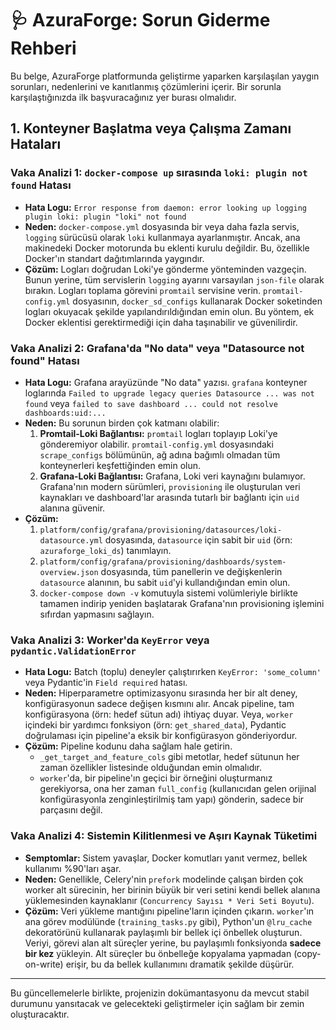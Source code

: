 # 🩺 AzuraForge: Sorun Giderme Rehberi

Bu belge, AzuraForge platformunda geliştirme yaparken karşılaşılan yaygın sorunları, nedenlerini ve kanıtlanmış çözümlerini içerir. Bir sorunla karşılaştığınızda ilk başvuracağınız yer burası olmalıdır.

## 1. Konteyner Başlatma veya Çalışma Zamanı Hataları

### Vaka Analizi 1: `docker-compose up` sırasında `loki: plugin not found` Hatası
*   **Hata Logu:** `Error response from daemon: error looking up logging plugin loki: plugin "loki" not found`
*   **Neden:** `docker-compose.yml` dosyasında bir veya daha fazla servis, `logging` sürücüsü olarak `loki` kullanmaya ayarlanmıştır. Ancak, ana makinedeki Docker motorunda bu eklenti kurulu değildir. Bu, özellikle Docker'ın standart dağıtımlarında yaygındır.
*   **Çözüm:** Logları doğrudan Loki'ye gönderme yönteminden vazgeçin. Bunun yerine, tüm servislerin `logging` ayarını varsayılan `json-file` olarak bırakın. Logları toplama görevini `promtail` servisine verin. `promtail-config.yml` dosyasının, `docker_sd_configs` kullanarak Docker soketinden logları okuyacak şekilde yapılandırıldığından emin olun. Bu yöntem, ek Docker eklentisi gerektirmediği için daha taşınabilir ve güvenilirdir.

### Vaka Analizi 2: Grafana'da "No data" veya "Datasource not found" Hatası
*   **Hata Logu:** Grafana arayüzünde "No data" yazısı. `grafana` konteyner loglarında `Failed to upgrade legacy queries Datasource ... was not found` veya `failed to save dashboard ... could not resolve dashboards:uid:...`
*   **Neden:** Bu sorunun birden çok katmanı olabilir:
    1.  **Promtail-Loki Bağlantısı:** `promtail` logları toplayıp Loki'ye gönderemiyor olabilir. `promtail-config.yml` dosyasındaki `scrape_configs` bölümünün, ağ adına bağımlı olmadan tüm konteynerleri keşfettiğinden emin olun.
    2.  **Grafana-Loki Bağlantısı:** Grafana, Loki veri kaynağını bulamıyor. Grafana'nın modern sürümleri, `provisioning` ile oluşturulan veri kaynakları ve dashboard'lar arasında tutarlı bir bağlantı için `uid` alanına güvenir.
*   **Çözüm:**
    1.  `platform/config/grafana/provisioning/datasources/loki-datasource.yml` dosyasında, `datasource` için sabit bir `uid` (örn: `azuraforge_loki_ds`) tanımlayın.
    2.  `platform/config/grafana/provisioning/dashboards/system-overview.json` dosyasında, tüm panellerin ve değişkenlerin `datasource` alanının, bu sabit `uid`'yi kullandığından emin olun.
    3.  `docker-compose down -v` komutuyla sistemi volümleriyle birlikte tamamen indirip yeniden başlatarak Grafana'nın provisioning işlemini sıfırdan yapmasını sağlayın.

### Vaka Analizi 3: Worker'da `KeyError` veya `pydantic.ValidationError`
*   **Hata Logu:** Batch (toplu) deneyler çalıştırırken `KeyError: 'some_column'` veya Pydantic'in `Field required` hatası.
*   **Neden:** Hiperparametre optimizasyonu sırasında her bir alt deney, konfigürasyonun sadece değişen kısmını alır. Ancak pipeline, tam konfigürasyona (örn: hedef sütun adı) ihtiyaç duyar. Veya, `worker` içindeki bir yardımcı fonksiyon (örn: `get_shared_data`), Pydantic doğrulaması için pipeline'a eksik bir konfigürasyon gönderiyordur.
*   **Çözüm:** Pipeline kodunu daha sağlam hale getirin.
    *   `_get_target_and_feature_cols` gibi metotlar, hedef sütunun her zaman özellikler listesinde olduğundan emin olmalıdır.
    *   `worker`'da, bir pipeline'ın geçici bir örneğini oluşturmanız gerekiyorsa, ona her zaman `full_config` (kullanıcıdan gelen orijinal konfigürasyonla zenginleştirilmiş tam yapı) gönderin, sadece bir parçasını değil.

### Vaka Analizi 4: Sistemin Kilitlenmesi ve Aşırı Kaynak Tüketimi
*   **Semptomlar:** Sistem yavaşlar, Docker komutları yanıt vermez, bellek kullanımı %90'ları aşar.
*   **Neden:** Genellikle, Celery'nin `prefork` modelinde çalışan birden çok worker alt sürecinin, her birinin büyük bir veri setini kendi bellek alanına yüklemesinden kaynaklanır (`Concurrency Sayısı * Veri Seti Boyutu`).
*   **Çözüm:** Veri yükleme mantığını pipeline'ların içinden çıkarın. `worker`'ın ana görev modülünde (`training_tasks.py` gibi), Python'un `@lru_cache` dekoratörünü kullanarak paylaşımlı bir bellek içi önbellek oluşturun. Veriyi, görevi alan alt süreçler yerine, bu paylaşımlı fonksiyonda **sadece bir kez** yükleyin. Alt süreçler bu önbelleğe kopyalama yapmadan (copy-on-write) erişir, bu da bellek kullanımını dramatik şekilde düşürür.

---
Bu güncellemelerle birlikte, projenizin dokümantasyonu da mevcut stabil durumunu yansıtacak ve gelecekteki geliştirmeler için sağlam bir zemin oluşturacaktır.